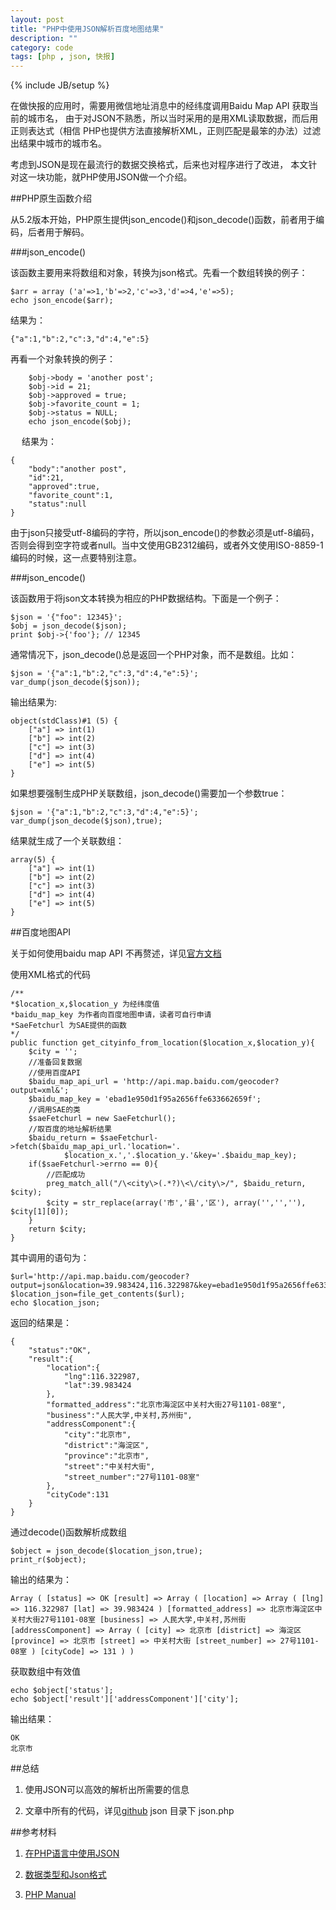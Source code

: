 ```yaml
---
layout: post
title: "PHP中使用JSON解析百度地图结果"
description: ""
category: code 
tags: [php , json, 快报]
---
```



{% include JB/setup %}

  在做快报的应用时，需要用微信地址消息中的经纬度调用Baidu Map API 获取当前的城市名，
由于对JSON不熟悉，所以当时采用的是用XML读取数据，而后用正则表达式（相信
PHP也提供方法直接解析XML，正则匹配是最笨的办法）过滤出结果中城市的城市名。


  考虑到JSON是现在最流行的数据交换格式，后来也对程序进行了改进，
本文针对这一块功能，就PHP使用JSON做一个介绍。


##PHP原生函数介绍

从5.2版本开始，PHP原生提供json_encode()和json_decode()函数，前者用于编码，后者用于解码。

###json_encode()

该函数主要用来将数组和对象，转换为json格式。先看一个数组转换的例子：

	$arr = array ('a'=>1,'b'=>2,'c'=>3,'d'=>4,'e'=>5);
    echo json_encode($arr);
	
结果为：

	{"a":1,"b":2,"c":3,"d":4,"e":5}
	
再看一个对象转换的例子：

        $obj->body = 'another post';
        $obj->id = 21;
        $obj->approved = true;
        $obj->favorite_count = 1;
        $obj->status = NULL;
        echo json_encode($obj);
　
结果为：

    {
	 	"body":"another post",
		"id":21,
		"approved":true,
		"favorite_count":1,
		"status":null
    }

由于json只接受utf-8编码的字符，所以json_encode()的参数必须是utf-8编码，
否则会得到空字符或者null。当中文使用GB2312编码，或者外文使用ISO-8859-1编码的时候，这一点要特别注意。

###json_encode()

该函数用于将json文本转换为相应的PHP数据结构。下面是一个例子：

    $json = '{"foo": 12345}';
    $obj = json_decode($json);
    print $obj->{'foo'}; // 12345

通常情况下，json_decode()总是返回一个PHP对象，而不是数组。比如：

    $json = '{"a":1,"b":2,"c":3,"d":4,"e":5}';
    var_dump(json_decode($json));

输出结果为:

    object(stdClass)#1 (5) {
		["a"] => int(1)
		["b"] => int(2)
		["c"] => int(3)
		["d"] => int(4)
		["e"] => int(5)
    }

如果想要强制生成PHP关联数组，json_decode()需要加一个参数true：

    $json = '{"a":1,"b":2,"c":3,"d":4,"e":5}';
    var_dump(json_decode($json),true);

结果就生成了一个关联数组：

    array(5) {
		["a"] => int(1)
		["b"] => int(2)
		["c"] => int(3)
		["d"] => int(4)
		["e"] => int(5)
    }

##百度地图API

关于如何使用baidu map API 不再赘述，详见[官方文档](http://developer.baidu.com/map/webservice-geocoding.htm#)

使用XML格式的代码

	/**
	*$location_x,$location_y 为经纬度值
	*baidu_map_key 为作者向百度地图申请，读者可自行申请
	*SaeFetchurl 为SAE提供的函数
	*/
	public function get_cityinfo_from_location($location_x,$location_y){
		$city = '';		
		//准备回复数据
		//使用百度API
		$baidu_map_api_url = 'http://api.map.baidu.com/geocoder?output=xml&';
		$baidu_map_key = 'ebad1e950d1f95a2656ffe633662659f';
		//调用SAE的类
		$saeFetchurl = new SaeFetchurl();
		//取百度的地址解析结果
		$baidu_return = $saeFetchurl->fetch($baidu_map_api_url.'location='.
				$location_x.','.$location_y.'&key='.$baidu_map_key);
		if($saeFetchurl->errno == 0){
			//匹配成功
			preg_match_all("/\<city\>(.*?)\<\/city\>/", $baidu_return, $city);
			$city = str_replace(array('市','县','区'), array('','',''), $city[1][0]);
		}
		return $city;
	}
	
其中调用的语句为：

	$url='http://api.map.baidu.com/geocoder?output=json&location=39.983424,116.322987&key=ebad1e950d1f95a2656ffe633662659f';
	$location_json=file_get_contents($url);
	echo $location_json;

返回的结果是：

	{
		"status":"OK",
		"result":{
			"location":{
				"lng":116.322987,
				"lat":39.983424
			},
			"formatted_address":"北京市海淀区中关村大街27号1101-08室",
			"business":"人民大学,中关村,苏州街",
			"addressComponent":{
				"city":"北京市",
				"district":"海淀区",
				"province":"北京市",
				"street":"中关村大街",
				"street_number":"27号1101-08室"
			},
			"cityCode":131
		}
	}

	
通过decode()函数解析成数组

	$object = json_decode($location_json,true);
	print_r($object);
	
输出的结果为：

	Array ( [status] => OK [result] => Array ( [location] => Array ( [lng] => 116.322987 [lat] => 39.983424 ) [formatted_address] => 北京市海淀区中关村大街27号1101-08室 [business] => 人民大学,中关村,苏州街 [addressComponent] => Array ( [city] => 北京市 [district] => 海淀区 [province] => 北京市 [street] => 中关村大街 [street_number] => 27号1101-08室 ) [cityCode] => 131 ) )
	
获取数组中有效值

	echo $object['status'];
	echo $object['result']['addressComponent']['city'];
	
输出结果：

	OK
	北京市

##总结

  1.  使用JSON可以高效的解析出所需要的信息
  
  2.  文章中所有的代码，详见[github](https://github.com/sunnotes/beta/)   json 目录下 json.php
	
##参考材料
  1.  [在PHP语言中使用JSON](http://www.ruanyifeng.com/blog/2011/01/json_in_php.html)
  
  2.  [数据类型和Json格式](http://www.ruanyifeng.com/blog/2009/05/data_types_and_json.html)
  
  3.  [PHP Manual](http://php.net/manual/en/book.json.php)
	
	

	
	
	
	

